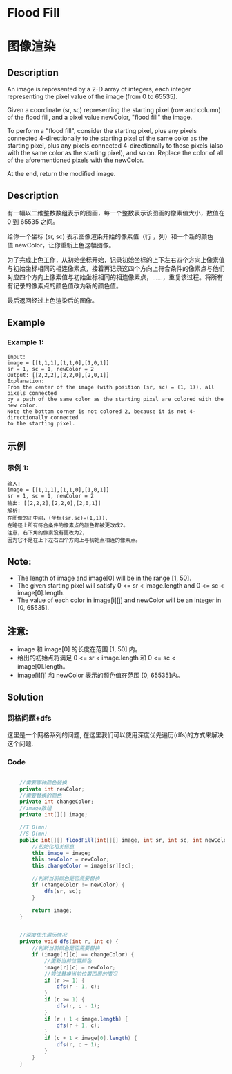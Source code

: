 # Flood Fill
# 图像渲染


## Description
An image is represented by a 2-D array of integers, each integer representing the pixel value of the image (from 0 to 65535).

Given a coordinate (sr, sc) representing the starting pixel (row and column) of the flood fill, and a pixel value newColor, "flood fill" the image.

To perform a "flood fill", consider the starting pixel, plus any pixels connected 4-directionally to the starting pixel of the same color as the starting pixel, plus any pixels connected 4-directionally to those pixels (also with the same color as the starting pixel), and so on. Replace the color of all of the aforementioned pixels with the newColor.

At the end, return the modified image.

## Description
有一幅以二维整数数组表示的图画，每一个整数表示该图画的像素值大小，数值在 0 到 65535 之间。

给你一个坐标 (sr, sc) 表示图像渲染开始的像素值（行 ，列）和一个新的颜色值 newColor，让你重新上色这幅图像。

为了完成上色工作，从初始坐标开始，记录初始坐标的上下左右四个方向上像素值与初始坐标相同的相连像素点，接着再记录这四个方向上符合条件的像素点与他们对应四个方向上像素值与初始坐标相同的相连像素点，……，重复该过程。将所有有记录的像素点的颜色值改为新的颜色值。

最后返回经过上色渲染后的图像。


## Example
### Example 1:
    Input: 
    image = [[1,1,1],[1,1,0],[1,0,1]]
    sr = 1, sc = 1, newColor = 2
    Output: [[2,2,2],[2,2,0],[2,0,1]]
    Explanation: 
    From the center of the image (with position (sr, sc) = (1, 1)), all pixels connected 
    by a path of the same color as the starting pixel are colored with the new color.
    Note the bottom corner is not colored 2, because it is not 4-directionally connected
    to the starting pixel.


## 示例
### 示例 1:
    输入: 
    image = [[1,1,1],[1,1,0],[1,0,1]]
    sr = 1, sc = 1, newColor = 2
    输出: [[2,2,2],[2,2,0],[2,0,1]]
    解析: 
    在图像的正中间，(坐标(sr,sc)=(1,1)),
    在路径上所有符合条件的像素点的颜色都被更改成2。
    注意，右下角的像素没有更改为2，
    因为它不是在上下左右四个方向上与初始点相连的像素点。

## Note:
* The length of image and image[0] will be in the range [1, 50].
* The given starting pixel will satisfy 0 <= sr < image.length and 0 <= sc < image[0].length.
* The value of each color in image[i][j] and newColor will be an integer in [0, 65535].

## 注意:
* image 和 image[0] 的长度在范围 [1, 50] 内。
* 给出的初始点将满足 0 <= sr < image.length 和 0 <= sc < image[0].length。
* image[i][j] 和 newColor 表示的颜色值在范围 [0, 65535]内。


## Solution

### 网格问题+dfs
这里是一个网格系列的问题, 在这里我们可以使用深度优先遍历(dfs)的方式来解决这个问题.

### Code

```java
    
    //需要哪种颜色替换
    private int newColor;
    //需要替换的颜色
    private int changeColor;
    //image数组
    private int[][] image;

    //T O(mn)
    //S O(mn)
    public int[][] floodFill(int[][] image, int sr, int sc, int newColor) {
        //初始化相关信息
        this.image = image;
        this.newColor = newColor;
        this.changeColor = image[sr][sc];

        //判断当前颜色是否需要替换
        if (changeColor != newColor) {
            dfs(sr, sc);
        }

        return image;
    }


    //深度优先遍历情况
    private void dfs(int r, int c) {
        //判断当前颜色是否需要替换
        if (image[r][c] == changeColor) {
            //更新当前位置颜色
            image[r][c] = newColor;
            //尝试替换当前位置四周的情况
            if (r >= 1) {
                dfs(r - 1, c);
            }
            if (c >= 1) {
                dfs(r, c - 1);
            }
            if (r + 1 < image.length) {
                dfs(r + 1, c);
            }
            if (c + 1 < image[0].length) {
                dfs(r, c + 1);
            }
        }
    }

```